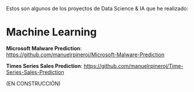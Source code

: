 Estos son algunos de los proyectos de Data Science & IA que he realizado:
# Machine Learning
**Microsoft Malware Prediction**: https://github.com/manuelrpineroj/Microsoft-Malware-Prediction

**Times Series Sales Prediction**: https://github.com/manuelrpineroj/Time-Series-Sales-Prediction

(EN CONSTRUCCIÓN)
